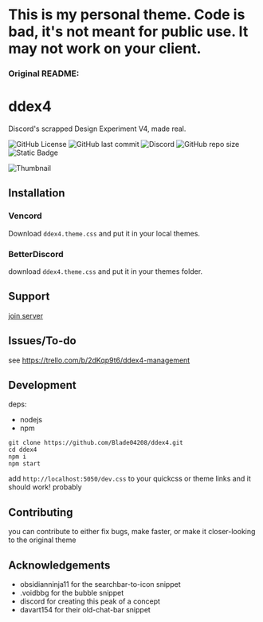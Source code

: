 # This is my personal theme. Code is bad, it's not meant for public use. It may not work on your client.

### Original README:

# ddex4

Discord's scrapped Design Experiment V4, made real.

![GitHub License](https://img.shields.io/github/license/blade04208/ddex4?style=flat-square)
 ![GitHub last commit](https://img.shields.io/github/last-commit/blade04208/ddex4?style=flat-square) ![Discord](https://img.shields.io/discord/1334998273437597767?style=flat-square&label=Discord) ![GitHub repo size](https://img.shields.io/github/repo-size/blade04208/ddex4?style=flat-square) ![Static Badge](https://img.shields.io/badge/skill-issue-red?style=flat-square)

![Thumbnail](/src/thumb.png)

## Installation

### Vencord

Download `ddex4.theme.css` and put it in your local themes.

   
### BetterDiscord

download `ddex4.theme.css` and put it in your themes folder.

## Support
[join server](https://discord.gg/KEcCnVuTV7)
    
## Issues/To-do

see https://trello.com/b/2dKqp9t6/ddex4-management

## Development
deps: 
- nodejs
- npm
```
git clone https://github.com/Blade04208/ddex4.git
cd ddex4
npm i
npm start
```
add `http://localhost:5050/dev.css` to your quickcss or theme links and it should work! probably
## Contributing

you can contribute to either fix bugs, make faster, or make it closer-looking to the original theme


## Acknowledgements

 - obsidianninja11 for the searchbar-to-icon snippet
 - .voidbbg for the bubble snippet
 - discord for creating this peak of a concept
 - davart154 for their old-chat-bar snippet

